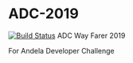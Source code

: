 # ADC-2019
[![Build Status](https://travis-ci.com/fezzopro/ADC-2019.svg?branch=dev-branch)](https://travis-ci.com/fezzopro/ADC-2019)
ADC Way Farer 2019

For Andela Developer Challenge